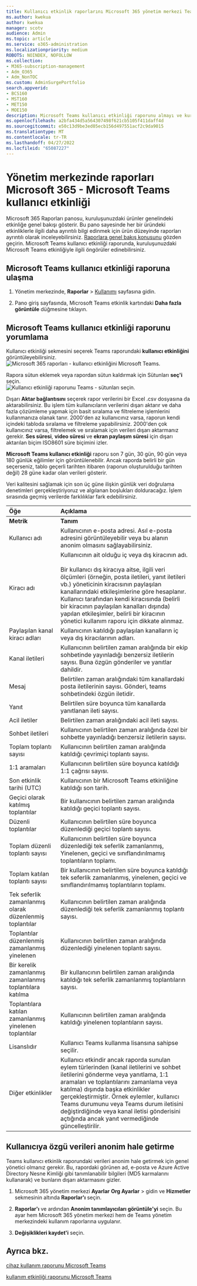 ```yaml
---
title: Kullanıcı etkinlik raporlarını Microsoft 365 yönetim merkezi Teams
ms.author: kwekua
author: kwekua
manager: scotv
audience: Admin
ms.topic: article
ms.service: o365-administration
ms.localizationpriority: medium
ROBOTS: NOINDEX, NOFOLLOW
ms.collection:
- M365-subscription-management
- Adm_O365
- Adm_NonTOC
ms.custom: AdminSurgePortfolio
search.appverid:
- BCS160
- MST160
- MET150
- MOE150
description: Microsoft Teams kullanıcı etkinliği raporunu almayı ve kuruluşunuzdaki Teams etkinliğiyle ilgili içgörüler elde etmeyi öğrenin.
ms.openlocfilehash: a2bfa434d5a564307498f621cb5105f411daff4d
ms.sourcegitcommit: e50c13d9be3ed05ecb156d497551acf2c9da9015
ms.translationtype: MT
ms.contentlocale: tr-TR
ms.lasthandoff: 04/27/2022
ms.locfileid: "65087227"
---
```

# <a name="microsoft-365-reports-in-the-admin-center---microsoft-teams-user-activity"></a>Yönetim merkezinde raporları Microsoft 365 - Microsoft Teams kullanıcı etkinliği

Microsoft 365 Raporları panosu, kuruluşunuzdaki ürünler genelindeki etkinliğe genel bakışı gösterir. Bu pano sayesinde her bir üründeki etkinliklerle ilgili daha ayrıntılı bilgi edinmek için ürün düzeyinde raporları ayrıntılı olarak inceleyebilirsiniz. [Raporlara genel bakış konusunu](activity-reports.md) gözden geçirin. Microsoft Teams kullanıcı etkinliği raporunda, kuruluşunuzdaki Microsoft Teams etkinliğiyle ilgili öngörüler edinebilirsiniz.
 
## <a name="how-to-get-to-the-microsoft-teams-user-activity-report"></a>Microsoft Teams kullanıcı etkinliği raporuna ulaşma

1. Yönetim merkezinde, **Raporlar** \> <a href="https://go.microsoft.com/fwlink/p/?linkid=2074756" target="_blank">Kullanımı</a> sayfasına gidin.

2. Pano giriş sayfasında, Microsoft Teams etkinlik kartındaki **Daha fazla görüntüle** düğmesine tıklayın.

## <a name="interpret-the-microsoft-teams-user-activity-report"></a>Microsoft Teams kullanıcı etkinliği raporunu yorumlama

Kullanıcı etkinliği sekmesini seçerek Teams raporundaki **kullanıcı etkinliğini** görüntüleyebilirsiniz. <br/>![Microsoft 365 raporları - kullanıcı etkinliğini Microsoft Teams.](../../media/user-activity-charts.png)

Rapora sütun eklemek veya rapordan sütun kaldırmak için Sütunları **seç'i** seçin.  <br/> ![Kullanıcı etkinliği raporunu Teams - sütunları seçin.](../../media/user-activity-columns.png)

Dışarı **Aktar bağlantısını** seçerek rapor verilerini bir Excel .csv dosyasına da aktarabilirsiniz. Bu işlem tüm kullanıcıların verilerini dışarı aktarır ve daha fazla çözümleme yapmak için basit sıralama ve filtreleme işlemlerini kullanmanıza olanak tanır. 2000'den az kullanıcınız varsa, raporun kendi içindeki tabloda sıralama ve filtreleme yapabilirsiniz. 2000'den çok kullanıcınız varsa, filtrelemek ve sıralamak için verileri dışarı aktarmanız gerekir. **Ses süresi**, **video süresi** ve **ekran paylaşım süresi** için dışarı aktarılan biçim ISO8601 süre biçimini izler.

**Microsoft Teams kullanıcı etkinliği** raporu son 7 gün, 30 gün, 90 gün veya 180 günlük eğilimler için görüntülenebilir. Ancak raporda belirli bir gün seçerseniz, tablo geçerli tarihten itibaren (raporun oluşturulduğu tarihten değil) 28 güne kadar olan verileri gösterir.

Veri kalitesini sağlamak için son üç güne ilişkin günlük veri doğrulama denetimleri gerçekleştiriyoruz ve algılanan boşlukları dolduracağız. İşlem sırasında geçmiş verilerde farklılıklar fark edebilirsiniz.

|Öğe|Açıklama|
|:-----|:-----|
|**Metrik**|**Tanım**|
|Kullanıcı adı  <br/> |Kullanıcının e-posta adresi. Asıl e-posta adresini görüntüleyebilir veya bu alanın anonim olmasını sağlayabilirsiniz.   <br/> |
|Kiracı adı  <br/> |Kullanıcının ait olduğu iç veya dış kiracının adı.   <br/> <br/> Bir kullanıcı dış kiracıya aitse, ilgili veri ölçümleri (örneğin, posta iletileri, yanıt iletileri vb.) yöneticinin kiracısının paylaşılan kanallarındaki etkileşimlerine göre hesaplanır. Kullanıcı tarafından kendi kiracısında (belirli bir kiracının paylaşılan kanalları dışında) yapılan etkileşimler, belirli bir kiracının yönetici kullanım raporu için dikkate alınmaz.  |
|Paylaşılan kanal kiracı adları   <br/> |Kullanıcının katıldığı paylaşılan kanalların iç veya dış kiracılarının adları.   <br/> |
|Kanal iletileri   <br/> |Kullanıcının belirtilen zaman aralığında bir ekip sohbetinde yayınladığı benzersiz iletilerin sayısı. Buna özgün gönderiler ve yanıtlar dahildir.   <br/> |
|Mesaj   <br/> |Belirtilen zaman aralığındaki tüm kanallardaki posta iletilerinin sayısı. Gönderi, teams sohbetindeki özgün iletidir.<br/> |
|Yanıt   <br/> |Belirtilen süre boyunca tüm kanallarda yanıtlanan ileti sayısı. <br/> |
|Acil iletiler    <br/> |Belirtilen zaman aralığındaki acil ileti sayısı. <br/> |
|Sohbet iletileri   <br/> |Kullanıcının belirtilen zaman aralığında özel bir sohbette yayınladığı benzersiz iletilerin sayısı.  <br/> |
|Toplam toplantı sayısı   <br/> |Kullanıcının belirtilen zaman aralığında katıldığı çevrimiçi toplantı sayısı.  <br/> |
|1:1 aramaları   <br/> | Kullanıcının belirtilen süre boyunca katıldığı 1:1 çağrısı sayısı.  <br/> |
|Son etkinlik tarihi (UTC)  <br/> |Kullanıcının bir Microsoft Teams etkinliğine katıldığı son tarih.<br/> |
|Geçici olarak katılmış toplantılar   <br/> | Bir kullanıcının belirtilen zaman aralığında katıldığı geçici toplantı sayısı.  <br/> |
|Düzenli toplantılar <br/> |Kullanıcının belirtilen süre boyunca düzenlediği geçici toplantı sayısı. <br/>|
|Toplam düzenli toplantı sayısı  <br/> |Kullanıcının belirtilen süre boyunca düzenlediği tek seferlik zamanlanmış, Yinelenen, geçici ve sınıflandırılmamış toplantıların toplamı.  <br/> |
|Toplam katılan toplantı sayısı  <br/> |Bir kullanıcının belirtilen süre boyunca katıldığı tek seferlik zamanlanmış, yinelenen, geçici ve sınıflandırılmamış toplantıların toplamı.  <br/> |
|Tek seferlik zamanlanmış olarak düzenlenmiş toplantılar  <br/> |Kullanıcının belirtilen zaman aralığında düzenlediği tek seferlik zamanlanmış toplantı sayısı.  <br/> |
|Toplantılar düzenlenmiş zamanlanmış yinelenen  <br/> |Kullanıcının belirtilen zaman aralığında düzenlediği yinelenen toplantı sayısı.  <br/> |
|Bir kerelik zamanlanmış zamanlanmış toplantılara katılma  <br/> |Bir kullanıcının belirtilen zaman aralığında katıldığı tek seferlik zamanlanmış toplantıların sayısı.  <br/> |
|Toplantılara katılan zamanlanmış yinelenen toplantılar  <br/> |Kullanıcının belirtilen zaman aralığında katıldığı yinelenen toplantıların sayısı.  <br/> |
|Lisanslıdır  <br/> |Kullanıcı Teams kullanma lisansına sahipse seçilir. <br/>|
|Diğer etkinlikler  <br/>|Kullanıcı etkindir ancak raporda sunulan eylem türlerinden (kanal iletilerini ve sohbet iletilerini gönderme veya yanıtlama, 1:1 aramaları ve toplantılarını zamanlama veya katılma) dışında başka etkinlikler gerçekleştirmiştir. Örnek eylemler, kullanıcı Teams durumunu veya Teams durum iletisini değiştirdiğinde veya kanal iletisi gönderisini açtığında ancak yanıt vermediğinde güncelleştirilir.  <br/>|


## <a name="make-the-user-specific-data-anonymous"></a>Kullanıcıya özgü verileri anonim hale getirme

Teams kullanıcı etkinlik raporundaki verileri anonim hale getirmek için genel yönetici olmanız gerekir. Bu, rapordaki görünen ad, e-posta ve Azure Active Directory Nesne Kimliği gibi tanımlanabilir bilgileri (MD5 karmalarını kullanarak) ve bunların dışarı aktarmasını gizler.

1. Microsoft 365 yönetim merkezi **Ayarlar** **Org Ayarlar** >  gidin ve **Hizmetler** sekmesinin altında **Raporlar'ı** seçin.

2. **Raporlar'ı** ve ardından **Anonim tanımlayıcıları görüntüle'yi** seçin. Bu ayar hem Microsoft 365 yönetim merkezi hem de Teams yönetim merkezindeki kullanım raporlarına uygulanır.

3. **Değişiklikleri kaydet'i** seçin.


## <a name="see-also"></a>Ayrıca bkz.
[cihaz kullanım raporunu Microsoft Teams](../activity-reports/microsoft-teams-device-usage-preview.md)

[kullanım etkinliği raporunu Microsoft Teams](../activity-reports/microsoft-teams-usage-activity.md) 
